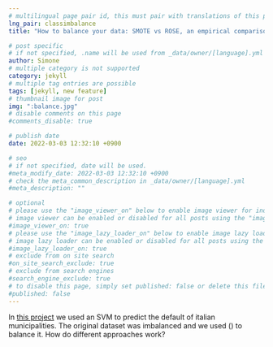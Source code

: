 ```yaml
---
# multilingual page pair id, this must pair with translations of this page. (This name must be unique)
lng_pair: classimbalance
title: "How to balance your data: SMOTE vs ROSE, an empirical comparison"

# post specific
# if not specified, .name will be used from _data/owner/[language].yml
author: Simone
# multiple category is not supported
category: jekyll
# multiple tag entries are possible
tags: [jekyll, new feature]
# thumbnail image for post
img: ":balance.jpg"
# disable comments on this page
#comments_disable: true

# publish date
date: 2022-03-03 12:32:10 +0900

# seo
# if not specified, date will be used.
#meta_modify_date: 2022-03-03 12:32:10 +0900
# check the meta_common_description in _data/owner/[language].yml
#meta_description: ""

# optional
# please use the "image_viewer_on" below to enable image viewer for individual pages or posts (_posts/ or [language]/_posts folders).
# image viewer can be enabled or disabled for all posts using the "image_viewer_posts: true" setting in _data/conf/main.yml.
#image_viewer_on: true
# please use the "image_lazy_loader_on" below to enable image lazy loader for individual pages or posts (_posts/ or [language]/_posts folders).
# image lazy loader can be enabled or disabled for all posts using the "image_lazy_loader_posts: true" setting in _data/conf/main.yml.
#image_lazy_loader_on: true
# exclude from on site search
#on_site_search_exclude: true
# exclude from search engines
#search_engine_exclude: true
# to disable this page, simply set published: false or delete this file
#published: false
---
```

In [this project](https://simonedebonis.github.io/Projects/Default/) we used an SVM to predict the default of italian municipalities. The original dataset was imbalanced and we used () to balance it. 
How do different approaches work? 